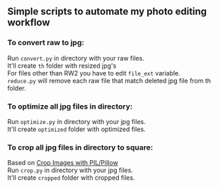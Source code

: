 ## Simple scripts to automate my photo editing workflow

### To convert raw to jpg:
  Run ```convert.py``` in directory with your raw files. <br/> It'll create ```th``` folder with resized jpg's <br/>
  For files other than RW2 you have to edit ```file_ext``` variable. <br/>
  ```reduce.py``` will remove each raw file that match deleted jpg file from th folder.

### To optimize all jpg files in directory:
  Run ```optimize.py``` in directory with your jpg files. <br/> It'll create ```optimized``` folder with optimized files.

### To crop all jpg files in directory to square:
  Based on [Crop Images with PIL/Pillow](http://matthiaseisen.com/pp/patterns/p0202/) <br/>
  Run ```crop.py``` in directory with your jpg files. <br/> It'll create ```cropped``` folder with cropped files.